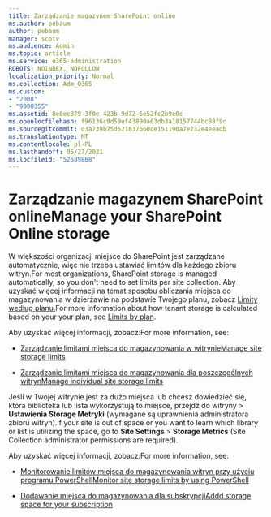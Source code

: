 ```yaml
---
title: Zarządzanie magazynem SharePoint online
ms.author: pebaum
author: pebaum
manager: scotv
ms.audience: Admin
ms.topic: article
ms.service: o365-administration
ROBOTS: NOINDEX, NOFOLLOW
localization_priority: Normal
ms.collection: Adm_O365
ms.custom:
- "2008"
- "9000355"
ms.assetid: 8e0ec879-3f0e-423b-9d72-5e52fc2b9e0c
ms.openlocfilehash: f96136c9d59ef43890a63db3a18157744bc08f9c
ms.sourcegitcommit: d3a739b75d521837660ce151190a7e232e4eeadb
ms.translationtype: MT
ms.contentlocale: pl-PL
ms.lasthandoff: 05/27/2021
ms.locfileid: "52689868"
---
```

# <a name="manage-your-sharepoint-online-storage"></a><span data-ttu-id="13b80-102">Zarządzanie magazynem SharePoint online</span><span class="sxs-lookup"><span data-stu-id="13b80-102">Manage your SharePoint Online storage</span></span>

<span data-ttu-id="13b80-103">W większości organizacji miejsce do SharePoint jest zarządzane automatycznie, więc nie trzeba ustawiać limitów dla każdego zbioru witryn.</span><span class="sxs-lookup"><span data-stu-id="13b80-103">For most organizations, SharePoint storage is managed automatically, so you don't need to set limits per site collection.</span></span> <span data-ttu-id="13b80-104">Aby uzyskać więcej informacji na temat sposobu obliczania miejsca do magazynowania w dzierżawie na podstawie Twojego planu, zobacz [Limity według planu.](/office365/servicedescriptions/sharepoint-online-service-description/sharepoint-online-limits?redirectedfrom=MSDN#limits-by-plan)</span><span class="sxs-lookup"><span data-stu-id="13b80-104">For more information about how tenant storage is calculated based on your your plan, see [Limits by plan](/office365/servicedescriptions/sharepoint-online-service-description/sharepoint-online-limits?redirectedfrom=MSDN#limits-by-plan).</span></span>

<span data-ttu-id="13b80-105">Aby uzyskać więcej informacji, zobacz:</span><span class="sxs-lookup"><span data-stu-id="13b80-105">For more information, see:</span></span>

- [<span data-ttu-id="13b80-106">Zarządzanie limitami miejsca do magazynowania w witrynie</span><span class="sxs-lookup"><span data-stu-id="13b80-106">Manage site storage limits</span></span>](/sharepoint/manage-site-collection-storage-limits)

- [<span data-ttu-id="13b80-107">Zarządzanie limitami miejsca do magazynowania dla poszczególnych witryn</span><span class="sxs-lookup"><span data-stu-id="13b80-107">Manage individual site storage limits</span></span>](/sharepoint/manage-site-collection-storage-limits#manage-individual-site-storage-limits)

<span data-ttu-id="13b80-108">Jeśli w Twojej witrynie jest za dużo miejsca lub chcesz dowiedzieć się, która biblioteka lub lista wykorzystują to miejsce, przejdź do witryny   >  **Ustawienia Storage Metryki** (wymagane są uprawnienia administratora zbioru witryn).</span><span class="sxs-lookup"><span data-stu-id="13b80-108">If your site is out of space or you want to learn which library or list is utilizing the space, go to **Site Settings** > **Storage Metrics** (Site Collection administrator permissions are required).</span></span>

<span data-ttu-id="13b80-109">Aby uzyskać więcej informacji, zobacz:</span><span class="sxs-lookup"><span data-stu-id="13b80-109">For more information, see:</span></span>

- [<span data-ttu-id="13b80-110">Monitorowanie limitów miejsca do magazynowania witryn przy użyciu programu PowerShell</span><span class="sxs-lookup"><span data-stu-id="13b80-110">Monitor site storage limits by using PowerShell</span></span>](/sharepoint/manage-site-collection-storage-limits#monitor-site-storage-limits-by-using-powershell)

- [<span data-ttu-id="13b80-111">Dodawanie miejsca do magazynowania dla subskrypcji</span><span class="sxs-lookup"><span data-stu-id="13b80-111">Addd storage space for your subscription</span></span>](/microsoft-365/commerce/add-storage-space) 
  